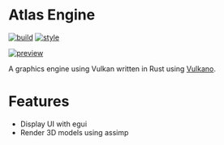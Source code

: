 # Atlas Engine
[![build](https://github.com/evroon/atlas/actions/workflows/build.yml/badge.svg)](https://github.com/evroon/atlas/actions/workflows/build.yml)
[![style](https://github.com/evroon/atlas/actions/workflows/style.yml/badge.svg)](https://github.com/evroon/atlas/actions/workflows/style.yml)

[![preview](https://github.com/evroon/atlas/tree/master/etc/preview.png)](https://github.com/evroon/atlas/tree/master/etc/preview.png)

A graphics engine using Vulkan written in Rust using [Vulkano](https://github.com/vulkano-rs/vulkano).

# Features
* Display UI with egui
* Render 3D models using assimp
